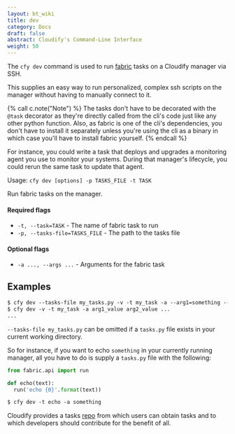 ```yaml
---
layout: bt_wiki
title: dev
category: Docs
draft: false
abstract: Cloudify's Command-Line Interface
weight: 50
---
```


The `cfy dev` command is used to run [fabric](http://www.fabfile.org/) tasks on a Cloudify manager via SSH.

This supplies an easy way to run personalized, complex ssh scripts on the manager without having to manually connect to it.

{% call c.note("Note") %}
The tasks don't have to be decorated with the ``@task`` decorator as they're directly called from the cli's code just like any other python function. Also, as fabric is one of the cli's dependencies, you don't have to install it separately unless you're using the cli as a binary in which case you'll have to install fabric yourself.
{% endcall %}

For instance, you could write a task that deploys and upgrades a monitoring agent you use to monitor your systems. During that manager's lifecycle, you could rerun the same task to update that agent.


Usage: `cfy dev [options] -p TASKS_FILE -t TASK`

Run fabric tasks on the manager.

#### Required flags

*  `-t, --task=TASK` -  The name of fabric task to run
*  `-p, --tasks-file=TASKS_FILE` - 
                        The path to the tasks file

#### Optional flags

*  `-a ..., --args ...` -    Arguments for the fabric task


## Examples

```markdown
$ cfy dev --tasks-file my_tasks.py -v -t my_task -a --arg1=something --arg2=otherthing ...
$ cfy dev -v -t my_task -a arg1_value arg2_value ...
...
```

``--tasks-file my_tasks.py`` can be omitted if a ``tasks.py`` file exists in your current working directory.

So for instance, if you want to echo ``something`` in your currently running manager, all you have to do is supply a ``tasks.py`` file with the following:

```python
from fabric.api import run

def echo(text):
  run('echo {0}'.format(text))
```

```markdown
$ cfy dev -t echo -a something
```

Cloudify provides a tasks [repo](https://github.com/cloudify-cosmo/cloudify-cli-fabric-tasks) from which users can obtain tasks and to which developers should contribute for the benefit of all.